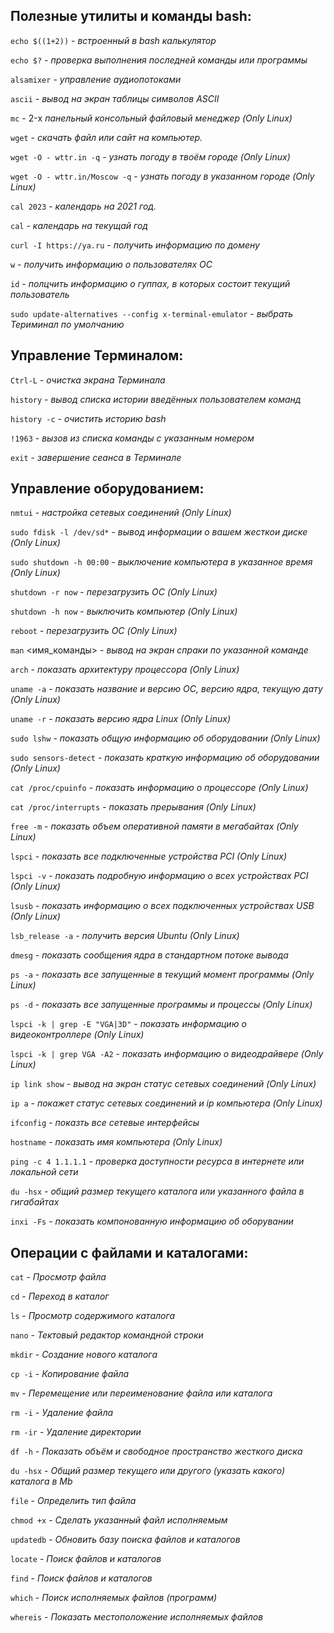 ## Полезные утилиты и команды bash:

`echo $((1+2))` *- встроенный в bash калькулятор*

`echo $?` - *проверка выполнения последней команды или программы*

`alsamixer` - *управление аудиопотоками*

`ascii` - *вывод на экран таблицы символов ASCII*

`mc` - 2-х *панельный консольный файловый  менеджер (Only Linux)*

`wget` - *скачать файл или сайт на компьютер.*

`wget -O - wttr.in -q` - *узнать погоду в твоём городе (Only Linux)*

`wget -O - wttr.in/Moscow -q` - *узнать погоду в указанном городе (Only Linux)*

`cal 2023` - *календарь на 2021 год.*

`cal` - *календарь на текущай год*

`curl -I https://ya.ru` - *получить информацию по домену*

`w` - *получить информацию о пользователях ОС*

`id` - *полцчить информацию о гуппах, в которых состоит текущий пользователь*

`sudo update-alternatives --config x-terminal-emulator` - *выбрать Териминал по умолчанию*

## Управление Терминалом:

`Ctrl-L` - *очистка экрана Терминала*

`history` - *вывод списка истории введённых пользователем команд*

`history -c` - *очистить историю bash*

`!1963` - *вызов из списка команды с указанным номером*

`exit` - *завершение сеанса в Терминале*

## Управление оборудованием:

`nmtui` - *настройка сетевых соединений (Only Linux)*

`sudo fdisk -l /dev/sd*` - *вывод информации о вашем жесткои диске (Only Linux)*

`sudo shutdown -h 00:00` - *выключение компьютера в указанное время (Only Linux)*

`shutdown -r now` - *перезагрузить ОС (Only Linux)*

`shutdown -h now` - *выключить компьютер (Only Linux)*

`reboot` - *перезагрузить ОС (Only Linux)*

`man` <имя_команды> - *вывод на экран спраки по указанной команде*

`arch` - *показать архитектуру процессора (Only Linux)*

`uname -a` - *показать  название и версию ОС, версию ядра, текущую дату (Only Linux)*

`uname -r` - *показать версию ядра Linux (Only Linux)*

`sudo lshw` - *показать общую информацию об оборудовании (Only Linux)*

`sudo sensors-detect` - *показать краткую информацию об оборудовании (Only Linux)*

`cat /proc/cpuinfo` - *показать информацию о процессоре (Only Linux)*

`cat /proc/interrupts` - *показать прерывания (Only Linux)*

`free -m` - *показать объем оперативной памяти в мегабайтах (Only Linux)*

`lspci` - *показать все подключенные устройства PCI (Only Linux)*

`lspci -v` - *показать подробную информацию о всех устройствах PCI (Only Linux)*

`lsusb` - *показать информацию о всех подключенных устройствах USB (Only Linux)*

`lsb_release -a` - *получить версия Ubuntu (Only Linux)*

`dmesg` -  *показать сообщения ядра в стандартном потоке вывода*

`ps -a` - *показать все запущенные в текущий момент программы (Only Linux)*

`ps -d` - *показать все запущенные программы и процессы (Only Linux)*

`lspci -k | grep -E "VGA|3D"` - *показать информацию о видеоконтроллере (Only Linux)*

`lspci -k | grep VGA -A2` - *показать информацию о видеодрайвере (Only Linux)*

`ip link show` - *вывод на экран статус сетевых соединений (Only Linux)*

`ip a` - *покажет статус сетевых соединений и ip компьютера (Only Linux)*

`ifconfig` - *показть все сетевые интерфейсы*

`hostname` - *показать  имя компьютера (Only Linux)*

`ping -c 4 1.1.1.1` - *проверка доступности ресурса в интернете или локальной сети*

`du -hsx` - *общий размер текущего каталога или указанного файла в гигабайтах*

`inxi -Fs` - *показать компонованную информацию об оборувании*

## Операции с файлами и каталогами:

`cat` - *Просмотр  файла*

`cd` - *Переход  в каталог*

`ls` - *Просмотр  содержимого каталога*

`nano` - *Тектовый  редактор командной строки*

`mkdir` - *Создание  нового каталога*

`cp -i` - *Копирование  файла*

`mv` - *Перемещение  или переименование файла или каталога*

`rm -i` - *Удаление  файла*

`rm -ir` - *Удаление  директории*

`df -h` - *Показать  объём и свободное пространство жесткого диска*

`du -hsx` - *Общий  размер текущего или другого (указать какого) каталога в Mb*

`file` - *Определить  тип файла*

`chmod +x` - *Сделать  указанный файл исполняемым*

`updatedb` - *Обновить  базу поиска файлов и каталогов*

`locate` - *Поиск  файлов и каталогов*

`find` - *Поиск  файлов и каталогов*

`which` - *Поиск  исполняемых файлов (программ)*

`whereis` - *Показать  местоположение исполняемых файлов*
